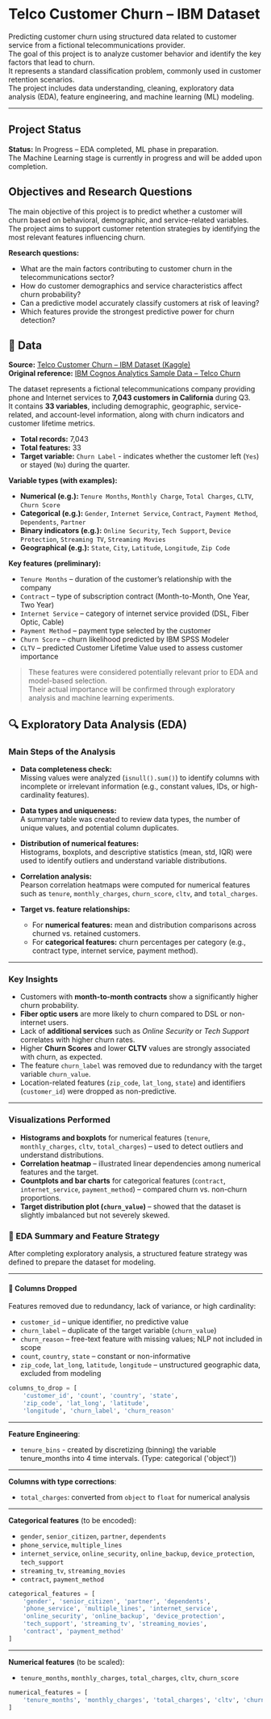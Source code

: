 # Telco Customer Churn – IBM Dataset

Predicting customer churn using structured data related to customer service from a fictional telecommunications provider.  
The goal of this project is to analyze customer behavior and identify the key factors that lead to churn.  
It represents a standard classification problem, commonly used in customer retention scenarios.  
The project includes data understanding, cleaning, exploratory data analysis (EDA), feature engineering, and machine learning (ML) modeling.

---

## Project Status

**Status:** In Progress – EDA completed, ML phase in preparation.  
The Machine Learning stage is currently in progress and will be added upon completion.

## Objectives and Research Questions

The main objective of this project is to predict whether a customer will churn based on behavioral, demographic, and service-related variables.  
The project aims to support customer retention strategies by identifying the most relevant features influencing churn.

**Research questions:**
- What are the main factors contributing to customer churn in the telecommunications sector?  
- How do customer demographics and service characteristics affect churn probability?  
- Can a predictive model accurately classify customers at risk of leaving?  
- Which features provide the strongest predictive power for churn detection?

## 📂 Data

**Source:** [Telco Customer Churn – IBM Dataset (Kaggle)](https://www.kaggle.com/datasets/yeanzc/telco-customer-churn-ibm-dataset/data)  
**Original reference:** [IBM Cognos Analytics Sample Data – Telco Churn](https://community.ibm.com/community/user/businessanalytics/blogs/steven-macko/2019/07/11/telco-customer-churn-1113)

The dataset represents a fictional telecommunications company providing phone and Internet services to **7,043 customers in California** during Q3.  
It contains **33 variables**, including demographic, geographic, service-related, and account-level information, along with churn indicators and customer lifetime metrics.

- **Total records:** 7,043  
- **Total features:** 33  
- **Target variable:** `Churn Label` - indicates whether the customer left (`Yes`) or stayed (`No`) during the quarter.  

**Variable types (with examples):**
- **Numerical (e.g.):** `Tenure Months`, `Monthly Charge`, `Total Charges`, `CLTV`, `Churn Score`  
- **Categorical (e.g.):** `Gender`, `Internet Service`, `Contract`, `Payment Method`, `Dependents`, `Partner`  
- **Binary indicators (e.g.):** `Online Security`, `Tech Support`, `Device Protection`, `Streaming TV`, `Streaming Movies`  
- **Geographical (e.g.):** `State`, `City`, `Latitude`, `Longitude`, `Zip Code`

**Key features (preliminary):**
- `Tenure Months` – duration of the customer’s relationship with the company  
- `Contract` – type of subscription contract (Month-to-Month, One Year, Two Year)  
- `Internet Service` – category of internet service provided (DSL, Fiber Optic, Cable)  
- `Payment Method` – payment type selected by the customer  
- `Churn Score` – churn likelihood predicted by IBM SPSS Modeler  
- `CLTV` – predicted Customer Lifetime Value used to assess customer importance  

> These features were considered potentially relevant prior to EDA and model-based selection.  
> Their actual importance will be confirmed through exploratory analysis and machine learning experiments.

## 🔍 Exploratory Data Analysis (EDA)

### Main Steps of the Analysis

- **Data completeness check:**  
  Missing values were analyzed (`isnull().sum()`) to identify columns with incomplete or irrelevant information (e.g., constant values, IDs, or high-cardinality features).

- **Data types and uniqueness:**  
  A summary table was created to review data types, the number of unique values, and potential column duplicates.

- **Distribution of numerical features:**  
  Histograms, boxplots, and descriptive statistics (mean, std, IQR) were used to identify outliers and understand variable distributions.

- **Correlation analysis:**  
  Pearson correlation heatmaps were computed for numerical features such as `tenure`, `monthly_charges`, `churn_score`, `cltv`, and `total_charges`.

- **Target vs. feature relationships:**  
  - For **numerical features:** mean and distribution comparisons across churned vs. retained customers.  
  - For **categorical features:** churn percentages per category (e.g., contract type, internet service, payment method).

---

### Key Insights

- Customers with **month-to-month contracts** show a significantly higher churn probability.  
- **Fiber optic users** are more likely to churn compared to DSL or non-internet users.  
- Lack of **additional services** such as *Online Security* or *Tech Support* correlates with higher churn rates.  
- Higher **Churn Scores** and lower **CLTV** values are strongly associated with churn, as expected.  
- The feature `churn_label` was removed due to redundancy with the target variable `churn_value`.  
- Location-related features (`zip_code`, `lat_long`, `state`) and identifiers (`customer_id`) were dropped as non-predictive.

---

### Visualizations Performed

- **Histograms and boxplots** for numerical features (`tenure`, `monthly_charges`, `cltv`, `total_charges`) – used to detect outliers and understand distributions.  
- **Correlation heatmap** – illustrated linear dependencies among numerical features and the target.  
- **Countplots and bar charts** for categorical features (`contract`, `internet_service`, `payment_method`) – compared churn vs. non-churn proportions.  
- **Target distribution plot (`churn_value`)** – showed that the dataset is slightly imbalanced but not severely skewed.

### 🧩 EDA Summary and Feature Strategy

After completing exploratory analysis, a structured feature strategy was defined to prepare the dataset for modeling.

---

#### 🔻 Columns Dropped
Features removed due to redundancy, lack of variance, or high cardinality:

- `customer_id` – unique identifier, no predictive value  
- `churn_label` – duplicate of the target variable (`churn_value`)  
- `churn_reason` – free-text feature with missing values; NLP not included in scope  
- `count`, `country`, `state` – constant or non-informative  
- `zip_code`, `lat_long`, `latitude`, `longitude` – unstructured geographic data, excluded from modeling  

```python
columns_to_drop = [
    'customer_id', 'count', 'country', 'state', 
    'zip_code', 'lat_long', 'latitude', 
    'longitude', 'churn_label', 'churn_reason'
```
---
**Feature Engineering**:
- `tenure_bins` - created by discretizing (binning) the variable tenure_months into 4 time intervals. (Type: categorical ('object'))
---
**Columns with type corrections**:
- `total_charges`: converted from `object` to `float` for numerical analysis
---

**Categorical features** (to be encoded):
- `gender`, `senior_citizen`, `partner`, `dependents`
- `phone_service`, `multiple_lines`
- `internet_service`, `online_security`, `online_backup`, `device_protection`, `tech_support`
- `streaming_tv`, `streaming_movies`
- `contract`, `payment_method`

```python
categorical_features = [
    'gender', 'senior_citizen', 'partner', 'dependents',
    'phone_service', 'multiple_lines', 'internet_service',
    'online_security', 'online_backup', 'device_protection',
    'tech_support', 'streaming_tv', 'streaming_movies',
    'contract', 'payment_method'
]
```
---
**Numerical features** (to be scaled):
- `tenure_months`, `monthly_charges`, `total_charges`, `cltv`, `churn_score`
```python
numerical_features = [
    'tenure_months', 'monthly_charges', 'total_charges', 'cltv', 'churn_score'
]
```
